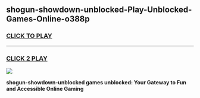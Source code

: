 
## shogun-showdown-unblocked-Play-Unblocked-Games-Online-o388p
<h3>
<a href="https://premium76.site?title=shogun-showdown-unblocked&ref=25A">CLICK TO PLAY</a></h3>
<hr>

<h3>
<a href="https://premium76.site?title=shogun-showdown-unblocked&ref=25A">CLICK 2 PLAY</a>
  
</h3>

<a href="https://premium76.site?title=shogun-showdown-unblocked&ref=25A"><img src="https://clearcache.store/games.png"></a>


**shogun-showdown-unblocked games unblocked: Your Gateway to Fun and Accessible Online Gaming**
